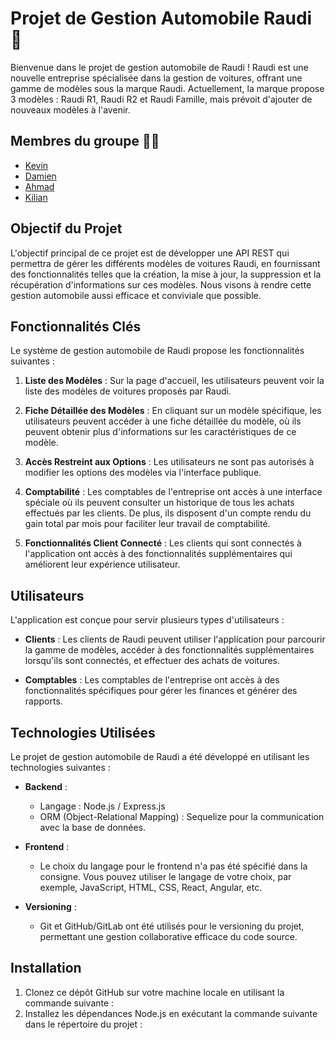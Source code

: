 # Projet de Gestion Automobile Raudi 🚗

Bienvenue dans le projet de gestion automobile de Raudi ! Raudi est une nouvelle entreprise spécialisée dans la gestion de voitures, offrant une gamme de modèles sous la marque Raudi. Actuellement, la marque propose 3 modèles : Raudi R1, Raudi R2 et Raudi Famille, mais prévoit d'ajouter de nouveaux modèles à l'avenir.

## Membres du groupe 👨‍💻

- [Kevin](https://github.com/Kvn9) 
- [Damien](https://github.com/DamienLortieThibaut) 
- [Ahmad](https://github.com/ahamie71) 
- [Kilian](https://github.com/Biholo) 

## Objectif du Projet

L'objectif principal de ce projet est de développer une API REST qui permettra de gérer les différents modèles de voitures Raudi, en fournissant des fonctionnalités telles que la création, la mise à jour, la suppression et la récupération d'informations sur ces modèles. Nous visons à rendre cette gestion automobile aussi efficace et conviviale que possible.

## Fonctionnalités Clés

Le système de gestion automobile de Raudi propose les fonctionnalités suivantes :

1. **Liste des Modèles** : Sur la page d'accueil, les utilisateurs peuvent voir la liste des modèles de voitures proposés par Raudi.

2. **Fiche Détaillée des Modèles** : En cliquant sur un modèle spécifique, les utilisateurs peuvent accéder à une fiche détaillée du modèle, où ils peuvent obtenir plus d'informations sur les caractéristiques de ce modèle.

3. **Accès Restreint aux Options** : Les utilisateurs ne sont pas autorisés à modifier les options des modèles via l'interface publique.

4. **Comptabilité** : Les comptables de l'entreprise ont accès à une interface spéciale où ils peuvent consulter un historique de tous les achats effectués par les clients. De plus, ils disposent d'un compte rendu du gain total par mois pour faciliter leur travail de comptabilité.

5. **Fonctionnalités Client Connecté** : Les clients qui sont connectés à l'application ont accès à des fonctionnalités supplémentaires qui améliorent leur expérience utilisateur.

## Utilisateurs

L'application est conçue pour servir plusieurs types d'utilisateurs :

- **Clients** : Les clients de Raudi peuvent utiliser l'application pour parcourir la gamme de modèles, accéder à des fonctionnalités supplémentaires lorsqu'ils sont connectés, et effectuer des achats de voitures.

- **Comptables** : Les comptables de l'entreprise ont accès à des fonctionnalités spécifiques pour gérer les finances et générer des rapports.

## Technologies Utilisées

Le projet de gestion automobile de Raudi a été développé en utilisant les technologies suivantes :

- **Backend** :
  - Langage : Node.js / Express.js
  - ORM (Object-Relational Mapping) : Sequelize pour la communication avec la base de données.

- **Frontend** :
  - Le choix du langage pour le frontend n'a pas été spécifié dans la consigne. Vous pouvez utiliser le langage de votre choix, par exemple, JavaScript, HTML, CSS, React, Angular, etc.

- **Versioning** :
  - Git et GitHub/GitLab ont été utilisés pour le versioning du projet, permettant une gestion collaborative efficace du code source.

## Installation

1. Clonez ce dépôt GitHub sur votre machine locale en utilisant la commande suivante :
2. Installez les dépendances Node.js en exécutant la commande suivante dans le répertoire du projet :
